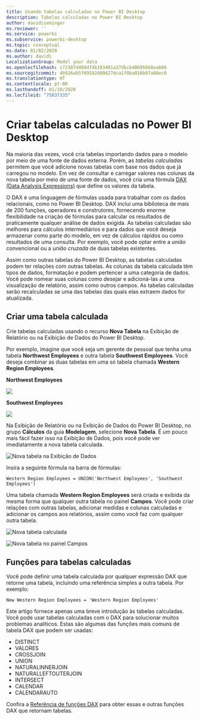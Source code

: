 ```yaml
---
title: Usando tabelas calculadas no Power BI Desktop
description: Tabelas calculadas no Power BI Desktop
author: davidiseminger
ms.reviewer: ''
ms.service: powerbi
ms.subservice: powerbi-desktop
ms.topic: conceptual
ms.date: 01/02/2020
ms.author: davidi
LocalizationGroup: Model your data
ms.openlocfilehash: c72387d40ddf4b193481a37dbcb40695668eab66
ms.sourcegitcommit: 4b926ab5f09592680627dca1f0ba016b07a86ec0
ms.translationtype: HT
ms.contentlocale: pt-BR
ms.lasthandoff: 01/10/2020
ms.locfileid: "75837335"
---
```

# <a name="create-calculated-tables-in-power-bi-desktop"></a>Criar tabelas calculadas no Power BI Desktop
Na maioria das vezes, você cria tabelas importando dados para o modelo por meio de uma fonte de dados externa. Porém, as *tabelas calculadas* permitem que você adicione novas tabelas com base nos dados que já carregou no modelo. Em vez de consultar e carregar valores nas colunas da nova tabela por meio de uma fonte de dados, você cria uma fórmula [DAX (Data Analysis Expressions)](/dax/index) que define os valores da tabela.

O DAX é uma linguagem de fórmulas usada para trabalhar com os dados relacionais, como no Power BI Desktop. DAX inclui uma biblioteca de mais de 200 funções, operadores e construtores, fornecendo enorme flexibilidade na criação de fórmulas para calcular os resultados de praticamente qualquer análise de dados exigida. As tabelas calculadas são melhores para cálculos intermediários e para dados que você deseja armazenar como parte do modelo, em vez de cálculos rápidos ou como resultados de uma consulta. Por exemplo, você pode optar entre a *união* convencional ou a *união cruzada* de duas tabelas existentes.

Assim como outras tabelas do Power BI Desktop, as tabelas calculadas podem ter relações com outras tabelas. As colunas da tabela calculada têm tipos de dados, formatação e podem pertencer a uma categoria de dados. Você pode nomear suas colunas como desejar e adicioná-las a uma visualização de relatório, assim como outros campos. As tabelas calculadas serão recalculadas se uma das tabelas das quais elas extraem dados for atualizada.

## <a name="create-a-calculated-table"></a>Criar uma tabela calculada

Crie tabelas calculadas usando o recurso **Nova Tabela** na Exibição de Relatório ou na Exibição de Dados do Power BI Desktop.

Por exemplo, imagine que você seja um gerente de pessoal que tenha uma tabela **Northwest Employees** e outra tabela **Southwest Employees**. Você deseja combinar as duas tabelas em uma só tabela chamada **Western Region Employees**.

**Northwest Employees**

 ![](media/desktop-calculated-tables/calctables_nwempl.png)

**Southwest Employees**

 ![](media/desktop-calculated-tables/calctables_swempl.png)

Na Exibição de Relatório ou na Exibição de Dados do Power BI Desktop, no grupo **Cálculos** da guia **Modelagem**, selecione **Nova Tabela**. É um pouco mais fácil fazer isso na Exibição de Dados, pois você pode ver imediatamente a nova tabela calculada.

 ![Nova tabela na Exibição de Dados](media/desktop-calculated-tables/calctables_formulabarempty.png)

Insira a seguinte fórmula na barra de fórmulas:

```dax
Western Region Employees = UNION('Northwest Employees', 'Southwest Employees')
```

Uma tabela chamada **Western Region Employees** será criada e exibida da mesma forma que qualquer outra tabela no painel **Campos**. Você pode criar relações com outras tabelas, adicionar medidas e colunas calculadas e adicionar os campos aos relatórios, assim como você faz com qualquer outra tabela.

 ![Nova tabela calculada](media/desktop-calculated-tables/calctables_westregionempl.png)

 ![Nova tabela no painel Campos](media/desktop-calculated-tables/calctables_fieldlist.png)

## <a name="functions-for-calculated-tables"></a>Funções para tabelas calculadas

Você pode definir uma tabela calculada por qualquer expressão DAX que retorne uma tabela, incluindo uma referência simples a outra tabela. Por exemplo:

```dax
New Western Region Employees = 'Western Region Employees'
```

Este artigo fornece apenas uma breve introdução às tabelas calculadas. Você pode usar tabelas calculadas com o DAX para solucionar muitos problemas analíticos. Estas são algumas das funções mais comuns de tabela DAX que podem ser usadas:

* DISTINCT
* VALORES
* CROSSJOIN
* UNION
* NATURALINNERJOIN
* NATURALLEFTOUTERJOIN
* INTERSECT
* CALENDAR
* CALENDARAUTO

Confira a [Referência de funções DAX](/dax/dax-function-reference) para obter essas e outras funções DAX que retornam tabelas.

